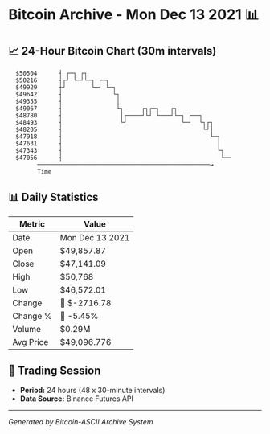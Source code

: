 # Bitcoin Archive - Mon Dec 13 2021 📊

## 📈 24-Hour Bitcoin Chart (30m intervals)

```
  $50504      ┤ ┌─┐ ┌┐                                         
  $50216      ┤┌┘ └─┘└─┐ ┌─┐                                   
  $49929      ┼┘       └─┘ └─┐                                 
  $49642      ┤              └┐                                
  $49355      ┤               │                                
  $49067      ┤               └┐     ┌┐┌─┐   ┌┐                
  $48780      ┤                │┌────┘└┘ └───┘└─┐ ┌──┐         
  $48493      ┤                └┘               └─┘  └┐┌┐      
  $48205      ┤                                       └┘│      
  $47918      ┤                                         └─┐    
  $47631      ┤                                           │    
  $47343      ┤                                           └┐   
  $47056      ┤                                            └── 
        ────────────────────────────────────────────────→
        Time
```

## 📊 Daily Statistics

| Metric | Value |
|--------|-------|
| Date | Mon Dec 13 2021 |
| Open | $49,857.87 |
| Close | $47,141.09 |
| High | $50,768 |
| Low | $46,572.01 |
| Change | 🔴 $-2716.78 |
| Change % | 🔴 -5.45% |
| Volume | $0.29M |
| Avg Price | $49,096.776 |

## 📅 Trading Session

- **Period:** 24 hours (48 x 30-minute intervals)
- **Data Source:** Binance Futures API

---
*Generated by Bitcoin-ASCII Archive System*
